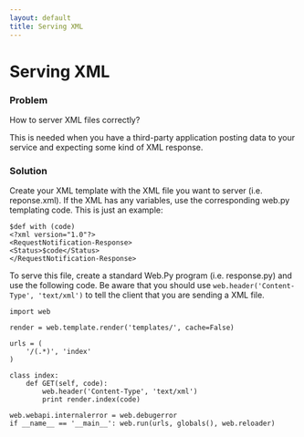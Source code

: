```yaml
---
layout: default
title: Serving XML
---
```


# Serving XML

### Problem
How to server XML files correctly?

This is needed when you have a third-party application posting data to your service and expecting some kind of XML response.

### Solution

Create your XML template with the XML file you want to server (i.e. reponse.xml). If the XML has any variables, use the corresponding web.py templating code. This is just an example:

    $def with (code)
    <?xml version="1.0"?>
    <RequestNotification-Response>
    <Status>$code</Status>
    </RequestNotification-Response>

To serve this file, create a standard Web.Py program (i.e. response.py) and use the following code. Be aware that you should use <code>web.header('Content-Type', 'text/xml')</code> to tell the client that you are sending a XML file.


    import web

    render = web.template.render('templates/', cache=False)

    urls = (
        '/(.*)', 'index'
    )

    class index:
        def GET(self, code):
            web.header('Content-Type', 'text/xml')
            print render.index(code)
        
    web.webapi.internalerror = web.debugerror
    if __name__ == '__main__': web.run(urls, globals(), web.reloader)